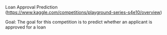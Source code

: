 Loan Approval Prediction (https://www.kaggle.com/competitions/playground-series-s4e10/overview)

Goal: The goal for this competition is to predict whether an applicant is approved for a loan

